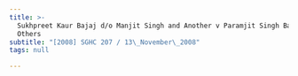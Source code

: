 ```yaml
---
title: >-
  Sukhpreet Kaur Bajaj d/o Manjit Singh and Another v Paramjit Singh Bajaj and
  Others
subtitle: "[2008] SGHC 207 / 13\_November\_2008"
tags: null

---
```


